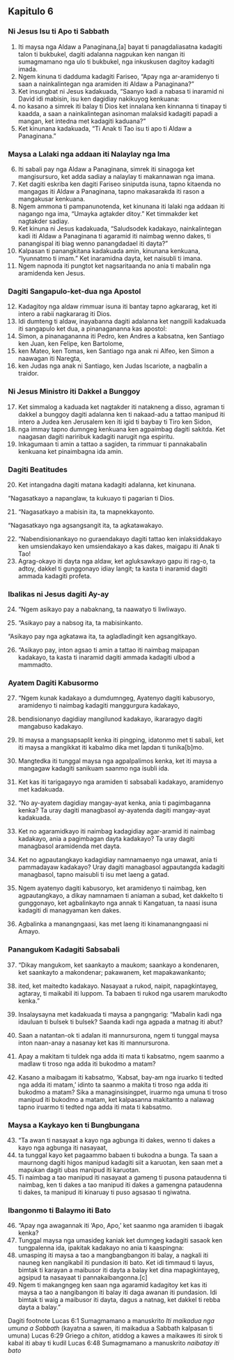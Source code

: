 Kapitulo 6
----------

### Ni Jesus Isu ti Apo ti Sabbath

1. Iti maysa nga Aldaw a Panaginana,[a] bayat ti panagdaliasatna kadagiti talon ti bukbukel, dagiti adalanna nagpukan ken nangan iti sumagmamano nga ulo ti bukbukel, nga inkuskusen dagitoy kadagiti imada.
2. Ngem kinuna ti dadduma kadagiti Fariseo, “Apay nga ar-aramidenyo ti saan a nainkalintegan nga aramiden iti Aldaw a Panaginana?”
3. Ket insungbat ni Jesus kadakuada, “Saanyo kadi a nabasa ti inaramid ni David idi mabisin, isu ken dagidiay nakikuyog kenkuana:
4. no kasano a simrek iti balay ti Dios ket innalana ken kinnanna ti tinapay ti kaadda, a saan a nainkalintegan asinoman malaksid kadagiti papadi a mangan, ket intedna met kadagiti kaduana?”
5. Ket kinunana kadakuada, “Ti Anak ti Tao isu ti apo ti Aldaw a Panaginana.”

### Maysa a Lalaki nga addaan iti Nalaylay nga Ima

6. Iti sabali pay nga Aldaw a Panaginana, simrek iti sinagoga ket mangisursuro, ket adda sadiay a nalaylay ti makannawan nga imana.
7. Ket dagiti eskriba ken dagiti Fariseo siniputda isuna, tapno kitaenda no mangagas iti Aldaw a Panaginana, tapno makasarakda iti rason a mangakusar kenkuana.
8. Ngem ammona ti pampanunotenda, ket kinunana iti lalaki nga addaan iti nagango nga ima, “Umayka agtakder ditoy.” Ket timmakder ket nagtakder sadiay.
9. Ket kinuna ni Jesus kadakuada, “Saludsodek kadakayo, nainkalintegan kadi iti Aldaw a Panaginana ti agaramid iti naimbag wenno dakes, ti panangispal iti biag wenno panangdadael iti dayta?”
10. Kalpasan ti panangkitana kadakuada amin, kinunana kenkuana, “Iyunnatmo ti imam.” Ket inaramidna dayta, ket naisubli ti imana.
11. Ngem napnoda iti pungtot ket nagsaritaanda no ania ti mabalin nga aramidenda ken Jesus.

### Dagiti Sangapulo-ket-dua nga Apostol

12. Kadagitoy nga aldaw rimmuar isuna iti bantay tapno agkararag, ket iti intero a rabii nagkararag iti Dios.
13. Idi dumteng ti aldaw, inayabanna dagiti adalanna ket nangpili kadakuada iti sangapulo ket dua, a pinanagananna kas apostol:
14. Simon, a pinanagananna iti Pedro, ken Andres a kabsatna, ken Santiago ken Juan, ken Felipe, ken Bartolome,
15. ken Mateo, ken Tomas, ken Santiago nga anak ni Alfeo, ken Simon a naawagan iti Naregta,
16. ken Judas nga anak ni Santiago, ken Judas Iscariote, a nagbalin a traidor.

### Ni Jesus Ministro iti Dakkel a Bunggoy

17. Ket simmalog a kaduada ket nagtakder iti natakneng a disso, agraman ti dakkel a bunggoy dagiti adalanna ken ti nakaad-adu a tattao manipud iti intero a Judea ken Jerusalem ken iti igid ti baybay ti Tiro ken Sidon,
18. nga immay tapno dumngeg kenkuana ken agpaimbag dagiti sakitda. Ket naagasan dagiti nariribuk kadagiti narugit nga espiritu.
19. Inkagumaan ti amin a tattao a sagiden, ta rimmuar ti pannakabalin kenkuana ket pinaimbagna ida amin.

### Dagiti Beatitudes

20. Ket intangadna dagiti matana kadagiti adalanna, ket kinunana.

“Nagasatkayo a napanglaw, ta kukuayo ti pagarian ti Dios.

21. “Nagasatkayo a mabisin ita, ta mapnekkayonto.

“Nagasatkayo nga agsangsangit ita, ta agkatawakayo.

22. “Nabendisionankayo no guraendakayo dagiti tattao ken inlaksiddakayo ken umsiendakayo ken umsiendakayo a kas dakes, maigapu iti Anak ti Tao!
23. Agrag-okayo iti dayta nga aldaw, ket agluksawkayo gapu iti rag-o, ta adtoy, dakkel ti gunggonayo idiay langit; ta kasta ti inaramid dagiti ammada kadagiti profeta.

### Ibalikas ni Jesus dagiti Ay-ay

24. “Ngem asikayo pay a nabaknang, ta naawatyo ti liwliwayo.

25. “Asikayo pay a nabsog ita, ta mabisinkanto.

“Asikayo pay nga agkatawa ita, ta agladladingit ken agsangitkayo.

26. “Asikayo pay, inton agsao ti amin a tattao iti naimbag maipapan kadakayo, ta kasta ti inaramid dagiti ammada kadagiti ulbod a mammadto.

### Ayatem Dagiti Kabusormo

27. “Ngem kunak kadakayo a dumdumngeg, Ayatenyo dagiti kabusoryo, aramidenyo ti naimbag kadagiti manggurgura kadakayo,
28. bendisionanyo dagidiay mangilunod kadakayo, ikararagyo dagiti mangabuso kadakayo.
29. Iti maysa a mangsapsaplit kenka iti pingping, idatonmo met ti sabali, ket iti maysa a mangikkat iti kabalmo dika met lapdan ti tunika[b]mo.
30. Mangtedka iti tunggal maysa nga agpalpalimos kenka, ket iti maysa a mangagaw kadagiti sanikuam saanmo nga isubli ida.
31. Ket kas iti tarigagayyo nga aramiden ti sabsabali kadakayo, aramidenyo met kadakuada.

32. “No ay-ayatem dagidiay mangay-ayat kenka, ania ti pagimbaganna kenka? Ta uray dagiti managbasol ay-ayatenda dagiti mangay-ayat kadakuada.
33. Ket no agaramidkayo iti naimbag kadagidiay agar-aramid iti naimbag kadakayo, ania a pagimbagan dayta kadakayo? Ta uray dagiti managbasol aramidenda met dayta.
34. Ket no agpautangkayo kadagidiay namnamaenyo nga umawat, ania ti pammadayaw kadakayo? Uray dagiti managbasol agpautangda kadagiti managbasol, tapno maisubli ti isu met laeng a gatad.
35. Ngem ayatenyo dagiti kabusoryo, ket aramidenyo ti naimbag, ken agpautangkayo, a dikay namnamaen ti aniaman a subad, ket dakkelto ti gunggonayo, ket agbalinkayto nga annak ti Kangatuan, ta naasi isuna kadagiti di managyaman ken dakes.
36. Agbalinka a manangngaasi, kas met laeng iti kinamanangngaasi ni Amayo.

### Panangukom Kadagiti Sabsabali

37. “Dikay mangukom, ket saankayto a maukom; saankayo a kondenaren, ket saankayto a makondenar; pakawanem, ket mapakawankanto;
38. ited, ket maitedto kadakayo. Nasayaat a rukod, naipit, napagkintayeg, agtaray, ti maikabil iti luppom. Ta babaen ti rukod nga usarem marukodto kenka.”

39. Insalaysayna met kadakuada ti maysa a pangngarig: “Mabalin kadi nga idauluan ti bulsek ti bulsek? Saanda kadi nga agpada a matnag iti abut?
40. Saan a natantan-ok ti adalan iti mannursurona, ngem ti tunggal maysa inton naan-anay a nasanay ket kas iti mannursurona.
41. Apay a makitam ti tuldek nga adda iti mata ti kabsatmo, ngem saanmo a madlaw ti troso nga adda iti bukodmo a matam?
42. Kasano a maibagam iti kabsatmo, ‘Kabsat, bay-am nga iruarko ti tedted nga adda iti matam,’ idinto ta saanmo a makita ti troso nga adda iti bukodmo a matam? Sika a managinsisingpet, iruarmo nga umuna ti troso manipud iti bukodmo a matam, ket kalpasanna makitamto a nalawag tapno iruarmo ti tedted nga adda iti mata ti kabsatmo.

### Maysa a Kaykayo ken ti Bungbungana

43. “Ta awan ti nasayaat a kayo nga agbunga iti dakes, wenno ti dakes a kayo nga agbunga iti nasayaat,
44. ta tunggal kayo ket pagaammo babaen ti bukodna a bunga. Ta saan a maurnong dagiti higos manipud kadagiti siit a karuotan, ken saan met a mapukan dagiti ubas manipud iti karuotan.
45. Ti naimbag a tao manipud iti nasayaat a gameng ti pusona pataudenna ti naimbag, ken ti dakes a tao manipud iti dakes a gamengna pataudenna ti dakes, ta manipud iti kinaruay ti puso agsasao ti ngiwatna.

### Ibangonmo ti Balaymo iti Bato

46. “Apay nga awagannak iti ‘Apo, Apo,’ ket saanmo nga aramiden ti ibagak kenka?
47. Tunggal maysa nga umasideg kaniak ket dumngeg kadagiti sasaok ken tungpalenna ida, ipakitak kadakayo no ania ti kaaspingna:
48. umasping iti maysa a tao a mangbangbangon iti balay, a nagkali iti nauneg ken nangikabil iti pundasion iti bato. Ket idi timmaud ti layus, bimtak ti karayan a maibusor iti dayta a balay ket dina mapagkintayeg, agsipud ta nasayaat ti pannakaibangonna.[c]
49. Ngem ti makangngeg ken saan nga agaramid kadagitoy ket kas iti maysa a tao a nangibangon iti balay iti daga awanan iti pundasion. Idi bimtak ti waig a maibusor iti dayta, dagus a natnag, ket dakkel ti rebba dayta a balay.”

Dagiti footnote
Lucas 6:1 Sumagmamano a manuskrito *Iti maikadua nga umuna a Sabbath* (kayatna a sawen, iti maikadua a Sabbath kalpasan ti umuna)
Lucas 6:29 Griego a *chiton*, atiddog a kawes a maikawes iti sirok ti kabal iti abay ti kudil
Lucas 6:48 Sumagmamano a manuskrito *naibatay iti bato*